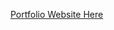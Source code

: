 <a target="__blank" href="https://zhengzihao2002.github.io/HTML%20CSS/sample.html">Portfolio Website Here</a>
